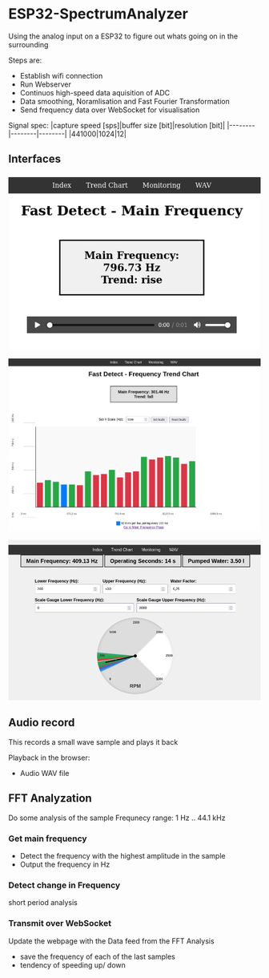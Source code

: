 # ESP32-SpectrumAnalyzer

Using the analog input on a ESP32 to figure out whats going on in the surrounding

Steps are:
* Establish wifi connection
* Run Webserver
* Continuos high-speed data aquisition of ADC
* Data smoothing, Noramlisation and Fast Fourier Transformation
* Send frequency data over WebSocket for visualisation

Signal spec:
|capture speed [sps]|buffer size [bit]|resolution [bit]|
|--------|--------|--------|
|441000|1024|12|  

## Interfaces

![Index with WAV Play&Download](pics/Bildschirmfoto_ESP32-Index.png)  

![Visualisation of History Trends](pics/Bildschirmfoto_ESP32-Trends.png)  

![Visualisation on a RPM meter](pics/Bildschirmfoto_ESP32-Monitor.png)  

## Audio record

This records a small wave sample and plays it back

Playback in the browser:
* Audio WAV file
  
## FFT Analyzation

Do some analysis of the sample
Frequnecy range: 1 Hz .. 44.1 kHz

### Get main frequency

- Detect the frequency with the highest amplitude in the sample
- Output the frequency in Hz

### Detect change in Frequency
short period analysis

### Transmit over WebSocket

Update the webpage with the Data feed from the FFT Analysis

- save the frequency of each of the last samples
- tendency of speeding up/ down
